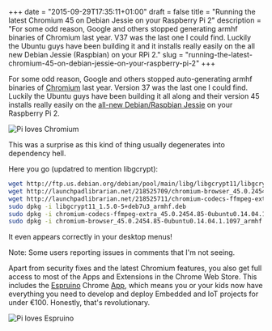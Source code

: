 +++
date = "2015-09-29T17:35:11+01:00"
draft = false
title = "Running the latest Chromium 45 on Debian Jessie on your Raspberry Pi 2"
description = "For some odd reason, Google and others stopped generating armhf binaries of Chromium last year. V37 was the last one I could find. Luckily the Ubuntu guys have been building it and it installs really easily on the all new Debian Jessie (Raspbian) on your RPi 2."
slug = "running-the-latest-chromium-45-on-debian-jessie-on-your-raspberry-pi-2"
+++

For some odd reason, Google and others stopped auto-generating armhf binaries of [Chromium](https://www.chromium.org/Home) last year. Version 37 was the last one I could find. Luckily the Ubuntu guys have been building it all along and their version 45 installs really easily on the [all-new Debian/Raspbian Jessie](https://www.raspberrypi.org/blog/raspbian-jessie-is-here/) on your Raspberry Pi 2.

![Pi loves Chromium](http://conoroneill.net.s3.amazonaws.com/wp-content/uploads/2015/09/pi_heart_chrome.png)

This was a surprise as this kind of thing usually degenerates into dependency hell.

Here you go (updatred to mention libgcrypt):

```bash
wget http://ftp.us.debian.org/debian/pool/main/libg/libgcrypt11/libgcrypt11_1.5.0-5+deb7u3_armhf.deb
wget http://launchpadlibrarian.net/218525709/chromium-browser_45.0.2454.85-0ubuntu0.14.04.1.1097_armhf.deb
wget http://launchpadlibrarian.net/218525711/chromium-codecs-ffmpeg-extra_45.0.2454.85-0ubuntu0.14.04.1.1097_armhf.deb
sudo dpkg -i libgcrypt11_1.5.0-5+deb7u3_armhf.deb
sudo dpkg -i chromium-codecs-ffmpeg-extra_45.0.2454.85-0ubuntu0.14.04.1.1097_armhf.deb
sudo dpkg -i chromium-browser_45.0.2454.85-0ubuntu0.14.04.1.1097_armhf.deb
```

It even appears correctly in your desktop menus!

Note: Some users reporting issues in comments that I'm not seeing.

Apart from security fixes and the latest Chromium features, you also get full access to most of the Apps and Extensions in the Chrome Web Store. This includes the [Espruino](http://www.espruino.com/Order#distributors) Chrome [App](https://chrome.google.com/webstore/detail/espruino-web-ide/bleoifhkdalbjfbobjackfdifdneehpo), which means you or your kids now have everything you need to develop and deploy Embedded and IoT projects for under €100. Honestly, that's revolutionary.

![Pi loves Espruino](http://conoroneill.net.s3.amazonaws.com/wp-content/uploads/2015/09/pi_plus_espruino_small.jpg)
